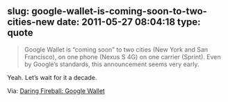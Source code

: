 slug: google-wallet-is-coming-soon-to-two-cities-new
date: 2011-05-27 08:04:18
type: quote
---

> Google Wallet is “coming soon” to two cities (New York and San Francisco), on one phone (Nexus S 4G) on one carrier (Sprint). Even by Google’s standards, this announcement seems very early.

Yeah. Let’s wait for it a decade. 

 Via: [Daring Fireball: Google Wallet](http://daringfireball.net/linked/2011/05/26/google-wallet-nfc)

